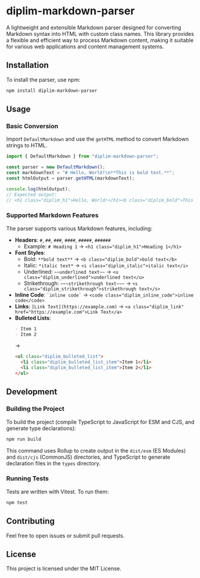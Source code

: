 # diplim-markdown-parser

A lightweight and extensible Markdown parser designed for converting Markdown syntax into HTML with custom class names. This library provides a flexible and efficient way to process Markdown content, making it suitable for various web applications and content management systems.

## Installation

To install the parser, use npm:

```bash
npm install diplim-markdown-parser
```

## Usage

### Basic Conversion

Import `DefaultMarkdown` and use the `getHTML` method to convert Markdown strings to HTML.

```typescript
import { DefaultMarkdown } from "diplim-markdown-parser";

const parser = new DefaultMarkdown();
const markdownText = "# Hello, World!\n**This is bold text.**";
const htmlOutput = parser.getHTML(markdownText);

console.log(htmlOutput);
// Expected output:
// <h1 class="diplim_h1">Hello, World!</h1><b class="diplim_bold">This is bold text.</b>
```

### Supported Markdown Features

The parser supports various Markdown features, including:

- **Headers**: `#`, `##`, `###`, `####`, `#####`, `######`
  - Example: `# Heading 1` -> `<h1 class="diplim_h1">Heading 1</h1>`
- **Font Styles**:
  - Bold: `**bold text**` -> `<b class="diplim_bold">bold text</b>`
  - Italic: `*italic text*` -> `<i class="diplim_italic">italic text</i>`
  - Underlined: `~~underlined text~~` -> `<u class="diplim_underlined">underlined text</u>`
  - Strikethrough: `~~~strikethrough text~~~` -> `<s class="diplim_strikethrough">strikethrough text</s>`
- **Inline Code**: `` `inline code` `` -> `<code class="diplim_inline_code">inline code</code>`
- **Links**: `[Link Text](https://example.com)` -> `<a class="diplim_link" href="https://example.com">Link Text</a>`
- **Bulleted Lists**:
  ```markdown
  - Item 1
  - Item 2
  ```
  ->
  ```html
  <ul class="diplim_bulleted_list">
    <li class="diplim_bulleted_list_item">Item 1</li>
    <li class="diplim_bulleted_list_item">Item 2</li>
  </ul>
  ```

## Development

### Building the Project

To build the project (compile TypeScript to JavaScript for ESM and CJS, and generate type declarations):

```bash
npm run build
```

This command uses Rollup to create output in the `dist/esm` (ES Modules) and `dist/cjs` (CommonJS) directories, and TypeScript to generate declaration files in the `types` directory.

### Running Tests

Tests are written with Vitest. To run them:

```bash
npm test
```

## Contributing

Feel free to open issues or submit pull requests.

## License

This project is licensed under the MIT License.
